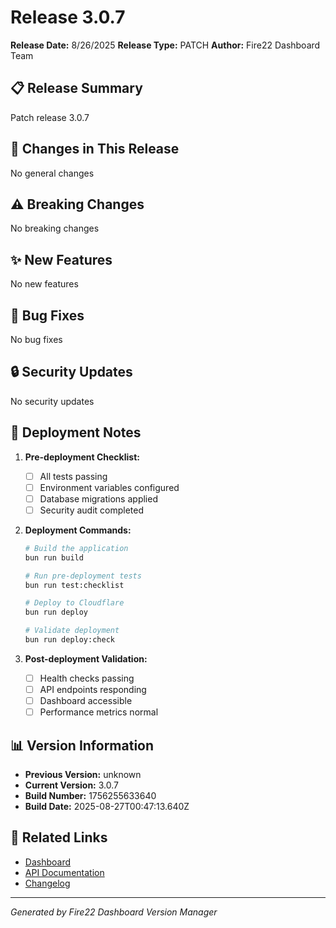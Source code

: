 # Release 3.0.7

**Release Date:** 8/26/2025 **Release Type:** PATCH **Author:** Fire22 Dashboard
Team

## 📋 Release Summary

Patch release 3.0.7

## 🔄 Changes in This Release

No general changes

## ⚠️ Breaking Changes

No breaking changes

## ✨ New Features

No new features

## 🐛 Bug Fixes

No bug fixes

## 🔒 Security Updates

No security updates

## 🚀 Deployment Notes

1. **Pre-deployment Checklist:**

   - [ ] All tests passing
   - [ ] Environment variables configured
   - [ ] Database migrations applied
   - [ ] Security audit completed

2. **Deployment Commands:**

   ```bash
   # Build the application
   bun run build

   # Run pre-deployment tests
   bun run test:checklist

   # Deploy to Cloudflare
   bun run deploy

   # Validate deployment
   bun run deploy:check
   ```

3. **Post-deployment Validation:**
   - [ ] Health checks passing
   - [ ] API endpoints responding
   - [ ] Dashboard accessible
   - [ ] Performance metrics normal

## 📊 Version Information

- **Previous Version:** unknown
- **Current Version:** 3.0.7
- **Build Number:** 1756255633640
- **Build Date:** 2025-08-27T00:47:13.640Z

## 🔗 Related Links

- [Dashboard](https://dashboard-worker.brendawill2233.workers.dev)
- [API Documentation](https://dashboard-worker.brendawill2233.workers.dev/docs)
- [Changelog](./CHANGELOG.md)

---

_Generated by Fire22 Dashboard Version Manager_
